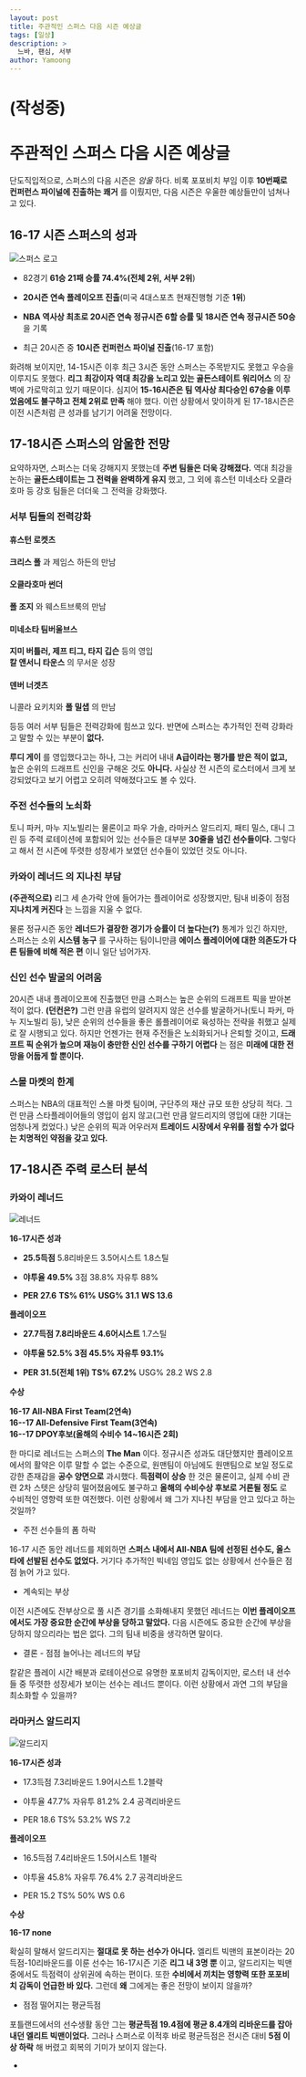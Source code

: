 ```yaml
---
layout: post
title: 주관적인 스퍼스 다음 시즌 예상글
tags: [일상]
description: >
  느바, 팬심, 서부
author: Yamoong
---
```


# (작성중)

# 주관적인 스퍼스 다음 시즌 예상글

단도직입적으로, 스퍼스의 다음 시즌은 *암울* 하다. 비록 포포비치 부임 이후 __10번째로 컨퍼런스 파이널에 진출하는 쾌거__ 를 이뤘지만, 다음 시즌은 우울한 예상들만이 넘쳐나고 있다.

## 16-17 시즌 스퍼스의  성과

![스퍼스 로고](/assets/img/spurs/spurslogo.png)

+ 82경기 **61승 21패 승률 74.4%(전체 2위, 서부 2위**)

+ **20시즌 연속 플레이오프 진출**(미국 4대스포츠 현재진행형 기준 **1위**)

+ **NBA 역사상 최초로 20시즌 연속 정규시즌 6할 승률 및 18시즌 연속 정규시즌 50승** 을 기록

+ 최근 20시즌 중 **10시즌 컨퍼런스 파이널 진출**(16-17 포함)

화려해 보이지만, 14-15시즌 이후 최근 3시즌 동안 스퍼스는 주목받지도 못했고 우승을 이루지도 못했다. **리그 최강이자 역대 최강을 노리고 있는 골든스테이트 워리어스** 의 장벽에 가로막히고 있기 때문이다. 심지어 **15-16시즌은 팀 역사상 최다승인 67승을 이루었음에도 불구하고 전체 2위로 만족** 해야 했다. 이런 상황에서 맞이하게 된 17-18시즌은 이전 시즌처럼 큰 성과를 남기기 어려울 전망이다.

## 17-18시즌 스퍼스의 암울한 전망

요약하자면, 스퍼스는 더욱 강해지지 못했는데 **주변 팀들은 더욱 강해졌다.** 역대 최강을 논하는 **골든스테이트는 그 전력을 완벽하게 유지** 했고, 그 외에 휴스턴 미네소타 오클라호마 등 강호 팀들은 더더욱 그 전력을 강화했다.

### 서부 팀들의 전력강화

#### 휴스턴 로켓츠

**크리스 폴** 과 제임스 하든의 만남

#### 오클라호마 썬더

**폴 조지** 와 웨스트브룩의 만남

#### 미네소타 팀버울브스

**지미 버틀러, 제프 티그, 타지 깁슨** 등의 영입  
**칼 앤서니 타운스** 의 무서운 성장  

#### 덴버 너겟츠

니콜라 요키치와 **폴 밀샙** 의 만남

등등 여러 서부 팀들은 전력강화에 힘쓰고 있다. 반면에 스퍼스는 추가적인 전력 강화라고 말할 수 있는 부분이 **없다.**

**루디 게이** 를 영입했다고는 하나, 그는 커리어 내내 **A급이라는 평가를 받은 적이 없고,** 높은 순위의 드래프트 신인을 구해온 것도 **아니다.** 사실상 전 시즌의 로스터에서 크게 보강되었다고 보기 어렵고 오히려 약해졌다고도 볼 수 있다.

### 주전 선수들의 노쇠화

토니 파커, 마누 지노빌리는 물론이고 파우 가솔, 라마커스 알드리지, 패티 밀스, 대니 그린 등 주력 로테이션에 포함되어 있는 선수들은 대부분 **30줄을 넘긴 선수들이다.** 그렇다고 해서 전 시즌에 뚜렷한 성장세가 보였던 선수들이 있었던 것도 아니다.

### **카와이 레너드** 의 지나친 부담

**(주관적으로)** 리그 세 손가락 안에 들어가는 플레이어로 성장했지만, 팀내 비중이 점점 **지나치게 커진다** 는 느낌을 지울 수 없다.

물론 정규시즌 동안 **레너드가 결장한 경기가 승률이 더 높다는(?)** 통계가 있긴 하지만, 스퍼스는 소위 **시스템 농구** 를 구사하는 팀이니만큼 **에이스 플레이어에 대한 의존도가 다른 팀들에 비해 적은 편** 이니 일단 넘어가자.

### 신인 선수 발굴의 어려움

20시즌 내내 플레이오프에 진출했던 만큼 스퍼스는 높은 순위의 드래프트 픽을 받아본 적이 없다. **(던컨은?)** 그런 만큼 유럽의 알려지지 않은 선수를 발굴하거나(토니 파커, 마누 지노빌리 등), 낮은 순위의 선수들을 좋은 롤플레이어로 육성하는 전략을 취했고 실제로 잘 시행되고 있다. 하지만 언젠가는 현재 주전들은 노쇠화되거나 은퇴할 것이고, **드래프트 픽 순위가 높으며 재능이 충만한 신인 선수를 구하기 어렵다** 는 점은 **미래에 대한 전망을 어둡게 할 뿐이다.**

### 스몰 마켓의 한계

스퍼스는 NBA의 대표적인 스몰 마켓 팀이며, 구단주의 재산 규모 또한 상당히 적다. 그런 만큼 스타플레이어들의 영입이 쉽지 않고(그런 만큼 알드리지의 영입에 대한 기대는 엄청나게 컸었다.) 낮은 순위의 픽과 어우러져 **트레이드 시장에서 우위를 점할 수가 없다는 치명적인 약점을 갖고 있다.**

## 17-18시즌 주력 로스터 분석

### 카와이 레너드

![레너드](/assets/img/spurs/leonard.png)

**16-17시즌 성과**

+ **25.5득점** 5.8리바운드 3.5어시스트 1.8스틸

+ **야투율 49.5%** 3점 38.8% 자유투 88%

+ **PER 27.6** **TS% 61%** **USG% 31.1** **WS 13.6**

**플레이오프**

+ **27.7득점 7.8리바운드 4.6어시스트** 1.7스틸

+ **야투율 52.5% 3점 45.5% 자유투 93.1%**

+ **PER 31.5(전체 1위) TS% 67.2%** USG% 28.2 WS 2.8

**수상**

**16-17 All-NBA First Team(2연속)  
16--17 All-Defensive First Team(3연속)  
16--17 DPOY후보(올해의 수비수 14~16시즌 2회)**

한 마디로 레너드는 스퍼스의 **The Man** 이다. 정규시즌 성과도 대단했지만 플레이오프에서의 활약은 이루 말할 수 없는 수준으로, 원맨팀이 아님에도 원맨팀으로 보일 정도로 강한 존재감을 **공수 양면으로** 과시했다. **득점력이 상승** 한 것은 물론이고, 실제 수비 관련 2차 스텟은 상당히 떨어졌음에도 불구하고 **올해의 수비수상 후보로 거론될 정도** 로 수비적인 영향력 또한 여전했다. 이런 상황에서 왜 그가 지나친 부담을 안고 있다고 하는 것일까?

+ 주전 선수들의 폼 하락

16-17 시즌 동안 레너드를 제외하면 **스퍼스 내에서 All-NBA 팀에 선정된 선수도, 올스타에 선발된 선수도 없었다.** 거기다 추가적인 빅네임 영입도 없는 상황에서 선수들은 점점 늙어 가고 있다.

+ 계속되는 부상

이전 시즌에도 잔부상으로 풀 시즌 경기를 소화해내지 못했던 레너드는 **이번 플레이오프에서도 가장 중요한 순간에 부상을 당하고 말았다.** 다음 시즌에도 중요한 순간에 부상을 당하지 않으리라는 법은 없다. 그의 팀내 비중을 생각하면 말이다.

+ 결론 - 점점 늘어나는 레너드의 부담

칼같은 플레이 시간 배분과 로테이션으로 유명한 포포비치 감독이지만, 로스터 내 선수들 중 뚜렷한 성장세가 보이는 선수는 레너드 뿐이다. 이런 상황에서 과연 그의 부담을 최소화할 수 있을까?

### 라마커스 알드리지

![알드리지](/assets/img/spurs/lamarcus.JPG)

**16-17시즌 성과**

+ 17.3득점 7.3리바운드 1.9어시스트 1.2블락

+ 야투율 47.7% 자유투 81.2% 2.4 공격리바운드

+ PER 18.6 TS% 53.2% WS 7.2

**플레이오프**

+ 16.5득점 7.4리바운드 1.5어시스트 1블락

+ 야투율 45.8% 자유투 76.4% 2.7 공격리바운드

+ PER 15.2 TS% 50% WS 0.6

**수상**

**16-17 none**

확실히 말해서 알드리지는 **절대로 못 하는 선수가 아니다.** 엘리트 빅맨의 표본이라는 20득점-10리바운드를 이룬 선수는 16-17시즌 기준 **리그 내 3명 뿐** 이고, 알드리지는 빅맨 중에서도 득점력이 상위권에 속하는 편이다. 또한 **수비에서 끼치는 영향력 또한 포포비치 감독이 언급한 바 있다.** 그런데 **왜** 그에게는 좋은 전망이 보이지 않을까?

+ 점점 떨어지는 평균득점

포틀랜드에서의 선수생활 동안 그는 **평균득점 19.4점에 평균 8.4개의 리바운드를 잡아내던 엘리트 빅맨이었다.** 그러나 스퍼스로 이적후 바로 평균득점은 전시즌 대비 **5점 이상 하락** 해 버렸고 회복의 기미가 보이지 않는다.

+
